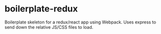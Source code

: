 # boilerplate-redux

Boilerplate skeleton for a redux/react app using Webpack. Uses express to send down the relative JS/CSS files to load.